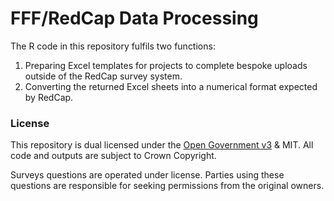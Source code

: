 # FFF/RedCap Data Processing

The R code in this repository fulfils two functions:
1. Preparing Excel templates for projects to complete bespoke uploads outside of the RedCap survey system.
2. Converting the returned Excel sheets into a numerical format expected by RedCap.

### License

This repository is dual licensed under the [Open Government v3]([https://www.nationalarchives.gov.uk/doc/open-government-licence/version/3/) & MIT. All code and outputs are subject to Crown Copyright.

Surveys questions are operated under license. Parties using these questions are responsible for seeking permissions from the original owners.
